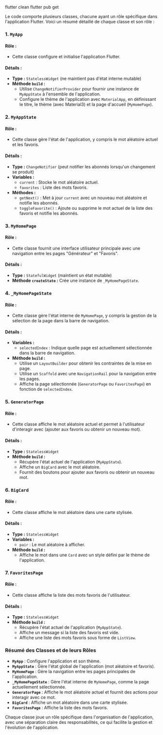 flutter clean
flutter pub get


 Le code comporte plusieurs classes, chacune ayant un rôle spécifique dans l'application Flutter.
 Voici un résumé détaillé de chaque classe et son rôle :

### 1. **`MyApp`**

#### Rôle :
- Cette classe configure et initialise l'application Flutter.

#### Détails :
- **Type :** `StatelessWidget` (ne maintient pas d'état interne mutable)
- **Méthode `build` :** 
  - Utilise `ChangeNotifierProvider` pour fournir une instance de `MyAppState` à l'ensemble de l'application.
  - Configure le thème de l'application avec `MaterialApp`, en définissant le titre, le thème (avec Material3) et la page d'accueil (`MyHomePage`).

### 2. **`MyAppState`**

#### Rôle :
- Cette classe gère l'état de l'application, y compris le mot aléatoire actuel et les favoris.

#### Détails :
- **Type :** `ChangeNotifier` (peut notifier les abonnés lorsqu'un changement se produit)
- **Variables :**
  - `current` : Stocke le mot aléatoire actuel.
  - `favorites` : Liste des mots favoris.
- **Méthodes :**
  - `getNext()` : Met à jour `current` avec un nouveau mot aléatoire et notifie les abonnés.
  - `toggleFavorite()` : Ajoute ou supprime le mot actuel de la liste des favoris et notifie les abonnés.

### 3. **`MyHomePage`**

#### Rôle :
- Cette classe fournit une interface utilisateur principale avec une navigation entre les pages "Générateur" et "Favoris".

#### Détails :
- **Type :** `StatefulWidget` (maintient un état mutable)
- **Méthode `createState` :** Crée une instance de `_MyHomePageState`.
  
### 4. **`_MyHomePageState`**

#### Rôle :
- Cette classe gère l'état interne de `MyHomePage`, y compris la gestion de la sélection de la page dans la barre de navigation.

#### Détails :
- **Variables :**
  - `selectedIndex` : Indique quelle page est actuellement sélectionnée dans la barre de navigation.
- **Méthode `build` :**
  - Utilise un `LayoutBuilder` pour obtenir les contraintes de la mise en page.
  - Utilise un `Scaffold` avec une `NavigationRail` pour la navigation entre les pages.
  - Affiche la page sélectionnée (`GeneratorPage` ou `FavoritesPage`) en fonction de `selectedIndex`.

### 5. **`GeneratorPage`**

#### Rôle :
- Cette classe affiche le mot aléatoire actuel et permet à l'utilisateur d'interagir avec (ajouter aux favoris ou obtenir un nouveau mot).

#### Détails :
- **Type :** `StatelessWidget`
- **Méthode `build` :**
  - Récupère l'état actuel de l'application (`MyAppState`).
  - Affiche un `BigCard` avec le mot aléatoire.
  - Fournit des boutons pour ajouter aux favoris ou obtenir un nouveau mot.

### 6. **`BigCard`**

#### Rôle :
- Cette classe affiche le mot aléatoire dans une carte stylisée.

#### Détails :
- **Type :** `StatelessWidget`
- **Variables :**
  - `pair` : Le mot aléatoire à afficher.
- **Méthode `build` :**
  - Affiche le mot dans une `Card` avec un style défini par le thème de l'application.

### 7. **`FavoritesPage`**

#### Rôle :
- Cette classe affiche la liste des mots favoris de l'utilisateur.

#### Détails :
- **Type :** `StatelessWidget`
- **Méthode `build` :**
  - Récupère l'état actuel de l'application (`MyAppState`).
  - Affiche un message si la liste des favoris est vide.
  - Affiche une liste des mots favoris sous forme de `ListView`.

### Résumé des Classes et de leurs Rôles

- **`MyApp`** : Configure l'application et son thème.
- **`MyAppState`** : Gère l'état global de l'application (mot aléatoire et favoris).
- **`MyHomePage`** : Gère la navigation entre les pages principales de l'application.
- **`_MyHomePageState`** : Gère l'état interne de `MyHomePage`, comme la page actuellement sélectionnée.
- **`GeneratorPage`** : Affiche le mot aléatoire actuel et fournit des actions pour interagir avec ce mot.
- **`BigCard`** : Affiche un mot aléatoire dans une carte stylisée.
- **`FavoritesPage`** : Affiche la liste des mots favoris.

Chaque classe joue un rôle spécifique dans l'organisation de l'application, avec une séparation claire des responsabilités, ce qui facilite la gestion et l'évolution de l'application.